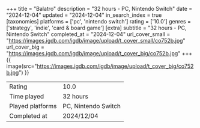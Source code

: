 +++
title = "Balatro"
description = "32 hours - PC, Nintendo Switch"
date = "2024-12-04"
updated = "2024-12-04"
in_search_index = true
[taxonomies]
platforms = ['pc', 'nintendo switch']
rating = ['10.0']
genres = ['strategy', 'indie', 'card & board game']
[extra]
subtitle = "32 hours - PC, Nintendo Switch"
completed_at = "2024-12-04"
url_cover_small = "https://images.igdb.com/igdb/image/upload/t_cover_small/co752b.jpg"
url_cover_big = "https://images.igdb.com/igdb/image/upload/t_cover_big/co752b.jpg"
+++
{{ image(src="https://images.igdb.com/igdb/image/upload/t_cover_big/co752b.jpg") }}

|              |            |
| ------------ | ---------- |
| Rating       | 10.0 |
| Time played  | 32 hours |
| Played platforms    | PC, Nintendo Switch |
| Completed at | 2024/12/04 |

